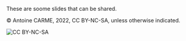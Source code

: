 These are soome slides that can be shared.

© Antoine CARME, 2022, CC BY-NC-SA, unless otherwise indicated.

![CC BY-NC-SA](https://mirrors.creativecommons.org/presskit/buttons/88x31/png/by-nc-sa.png)
